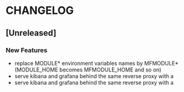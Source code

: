 # CHANGELOG


## [Unreleased]

### New Features
- replace MODULE* environment variables names by MFMODULE* (MODULE_HOME becomes MFMODULE_HOME and so on)
- serve kibana and grafana behind the same reverse proxy with a
- serve kibana and grafana behind the same reverse proxy with a






